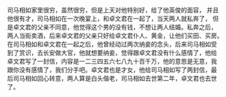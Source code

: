 司马相如家里很穷，虽然很穷，但是上天对他特别好，给了他英俊的面容， 并且他很有才，司马相如在一次晚宴上，和卓文君在一起了，当天两人就私奔了， 但是卓文君的父亲不同意，他觉得这个男的没有钱，不想让两人结婚。私奔之后， 两人当街卖酒，后来卓文君的父亲只好给卓文君仆人、黄金，让他们买田、买房。 在司马相如和卓文君在一起之后，他曾经动过两次纳妾的念头，后来司马相如受 到了赏识，去长安做大官，他就想要纳妾，觉得跟卓文君没有什么感情了，他给 卓文君写了一封信，内容是一二三四五六七八九十百千万，他的意思是无意，我 跟你没有感情了，我们分手吧。卓文君也是才女，他给司马相如写了两封信，最 后司马相如回心转意，两人算是白头偕老，司马相如去世第二年，卓文君也去世 了。